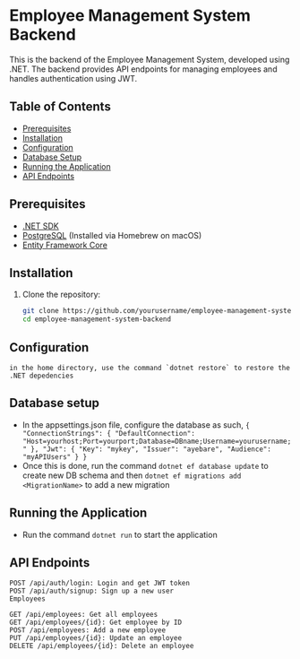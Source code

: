 # Employee Management System Backend

This is the backend of the Employee Management System, developed using .NET. The backend provides API endpoints for managing employees and handles authentication using JWT.

## Table of Contents

- [Prerequisites](#prerequisites)
- [Installation](#installation)
- [Configuration](#configuration)
- [Database Setup](#database-setup)
- [Running the Application](#running-the-application)
- [API Endpoints](#api-endpoints)

## Prerequisites

- [.NET SDK](https://dotnet.microsoft.com/download)
- [PostgreSQL](https://www.postgresql.org/download/) (Installed via Homebrew on macOS)
- [Entity Framework Core](https://docs.microsoft.com/en-us/ef/core/)

## Installation

1. Clone the repository:
   ```bash
   git clone https://github.com/yourusername/employee-management-system-backend.git
   cd employee-management-system-backend

## Configuration
    in the home directory, use the command `dotnet restore` to restore the .NET depedencies

## Database setup
   - In the appsettings.json file, configure the database as such, 
    `
    {
  "ConnectionStrings": {
    "DefaultConnection": "Host=yourhost;Port=yourport;Database=DBname;Username=yourusername;"
  },
  "Jwt": {
    "Key": "mykey",
    "Issuer": "ayebare",
    "Audience": "myAPIUsers"
  }
}
    `
- Once this is done, run the command `dotnet ef database update` to create new DB schema and then `dotnet ef migrations add <MigrationName>`
    to add a new migration

## Running the Application
- Run the command `dotnet run` to start the application

## API Endpoints

    POST /api/auth/login: Login and get JWT token
    POST /api/auth/signup: Sign up a new user
    Employees

    GET /api/employees: Get all employees
    GET /api/employees/{id}: Get employee by ID
    POST /api/employees: Add a new employee
    PUT /api/employees/{id}: Update an employee
    DELETE /api/employees/{id}: Delete an employee
